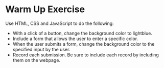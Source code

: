 # Warm Up Exercise

Use HTML, CSS and JavaScript to do the following:

- With a click of a button, change the background color to lightblue. 
- Include a form that allows the user to enter a specific color. 
- When the user submits a form, change the background color to the specified input by the user.
- Record each submission. Be sure to include each record by including them on the webpage. 
